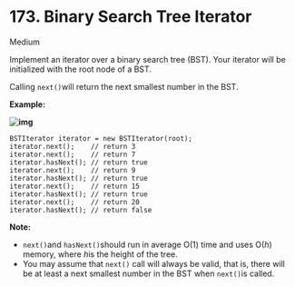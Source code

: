 # 173. Binary Search Tree Iterator

Medium

Implement an iterator over a binary search tree (BST). Your iterator will be initialized with the root node of a BST.

Calling `next()`will return the next smallest number in the BST.

 

**Example:**

**![img](https://assets.leetcode.com/uploads/2018/12/25/bst-tree.png)**

```
BSTIterator iterator = new BSTIterator(root);
iterator.next();    // return 3
iterator.next();    // return 7
iterator.hasNext(); // return true
iterator.next();    // return 9
iterator.hasNext(); // return true
iterator.next();    // return 15
iterator.hasNext(); // return true
iterator.next();    // return 20
iterator.hasNext(); // return false
```

 

**Note:**

- `next()`and `hasNext()`should run in average O(1) time and uses O(*h*) memory, where *h*is the height of the tree.
- You may assume that `next()` call will always be valid, that is, there will be at least a next smallest number in the BST when `next()`is called.